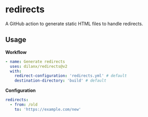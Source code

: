 # redirects

A GitHub action to generate static HTML files to handle redirects.

## Usage

**Workflow**

```yml
- name: Generate redirects
  uses: dilanx/redirects@v2
  with:
    redirect-configuration: 'redirects.yml' # default
    destination-directory: 'build' # default
```

**Configuration**

```yml
redirects:
  - from: /old
    to: 'https://example.com/new'
```
